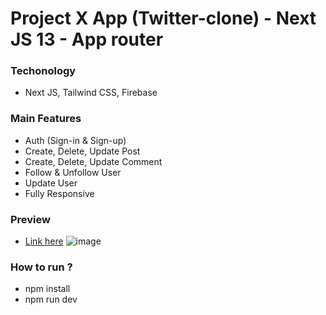 # Project X App (Twitter-clone) - Next JS 13 - App router

### Techonology

- Next JS, Tailwind CSS, Firebase

### Main Features

- Auth (Sign-in & Sign-up)
- Create, Delete, Update Post
- Create, Delete, Update Comment
- Follow & Unfollow User
- Update User
- Fully Responsive

### Preview
- [Link here](https://x-app-blush.vercel.app/)
![image](https://github.com/mtrong100/x-app/assets/94778246/ecad10a3-bcde-40af-9da9-380d375f72b9)


### How to run ?

- npm install
- npm run dev
